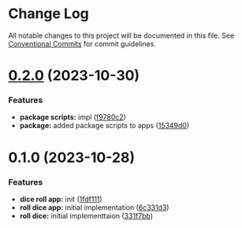 # Change Log

All notable changes to this project will be documented in this file.
See [Conventional Commits](https://conventionalcommits.org) for commit guidelines.

# [0.2.0](https://github.com/paulAlexSerban/prj--reactjs-component-lib/compare/@prj--reactjs-component-lib/dice-roll-app@0.1.0...@prj--reactjs-component-lib/dice-roll-app@0.2.0) (2023-10-30)

### Features

-   **package scripts:** impl ([f9780c2](https://github.com/paulAlexSerban/prj--reactjs-component-lib/commit/f9780c2896d185c8adf83f5af0782939e799b430))
-   **package:** added package scripts to apps ([15349d0](https://github.com/paulAlexSerban/prj--reactjs-component-lib/commit/15349d0e3d3eac4222a99a42b28d4d67b764557f))

# 0.1.0 (2023-10-28)

### Features

-   **dice roll app:** init ([1fdf111](https://github.com/paulAlexSerban/prj--reactjs-component-lib/commit/1fdf111986ec07320e0c4b487d5eda31fe2bdf1f))
-   **roll dice app:** initial implementation ([6c331d3](https://github.com/paulAlexSerban/prj--reactjs-component-lib/commit/6c331d337284fc0216f772b2019c3e5a52e3d1b6))
-   **roll dice:** initial implementtaion ([331f7bb](https://github.com/paulAlexSerban/prj--reactjs-component-lib/commit/331f7bbe6fae99d0832668f69ca56a3d3baa559f))

